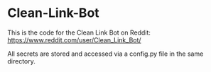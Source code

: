 # Clean-Link-Bot
This is the code for the Clean Link Bot on Reddit: https://www.reddit.com/user/Clean_Link_Bot/

All secrets are stored and accessed via a config.py file in the same directory.
